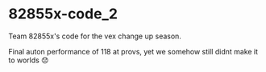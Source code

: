 # 82855x-code_2
Team 82855x's code for the vex change up season.

Final auton performance of 118 at provs, yet we somehow still didnt make it to worlds 😞 
